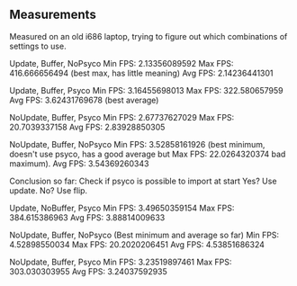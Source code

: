 Measurements
------------

Measured on an old i686 laptop, trying to figure out which combinations of settings to use.

Update, Buffer, NoPsyco
Min FPS: 2.13356089592
Max FPS: 416.666656494			(best max, has little meaning)
Avg FPS: 2.14236441301

Update, Buffer, Psyco
Min FPS: 3.16455698013
Max FPS: 322.580657959
Avg FPS: 3.62431769678			(best average)

NoUpdate, Buffer, Psyco
Min FPS: 2.67737627029
Max FPS: 20.7039337158
Avg FPS: 2.83928850305

NoUpdate, Buffer, NoPsyco
Min FPS: 3.52858161926			(best minimum, doesn't use psyco, has a good average but
Max FPS: 22.0264320374			bad maximum).
Avg FPS: 3.54369260343

Conclusion so far:
	Check if psyco is possible to import at start
	Yes? Use update. No? Use flip.

Update, NoBuffer, Psyco
Min FPS: 3.49650359154
Max FPS: 384.615386963
Avg FPS: 3.88814009633
 
NoUpdate, Buffer, NoPsyco		(Best minimum and average so far)
Min FPS: 4.52898550034
Max FPS: 20.2020206451
Avg FPS: 4.53851686324

NoUpdate, Buffer, Psyco
Min FPS: 3.23519897461
Max FPS: 303.030303955
Avg FPS: 3.24037592935

